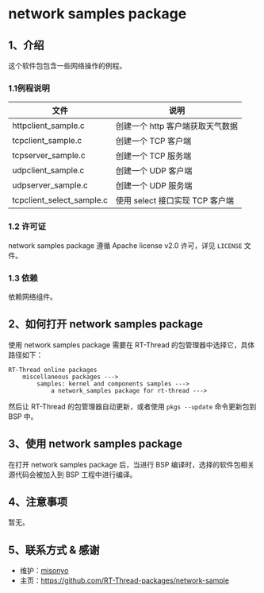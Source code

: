 # network samples package

## 1、介绍

这个软件包包含一些网络操作的例程。

### 1.1例程说明

| 文件             | 说明                            |
| ---------------- | ------------------------------- |
| httpclient_sample.c       | 创建一个 http 客户端获取天气数据       |
| tcpclient_sample.c        | 创建一个 TCP 客户端             |
| tcpserver_sample.c        | 创建一个 TCP 服务端             |
| udpclient_sample.c        | 创建一个 UDP 客户端             |
| udpserver_sample.c        | 创建一个 UDP 服务端             |
| tcpclient_select_sample.c | 使用 select 接口实现 TCP 客户端 |

### 1.2 许可证

network samples package 遵循 Apache license v2.0 许可，详见 `LICENSE` 文件。

### 1.3 依赖

依赖网络组件。

## 2、如何打开 network samples package

使用 network samples package 需要在 RT-Thread 的包管理器中选择它，具体路径如下：

```
RT-Thread online packages
    miscellaneous packages --->
        samples: kernel and components samples --->
            a network_samples package for rt-thread --->

```

然后让 RT-Thread 的包管理器自动更新，或者使用 `pkgs --update` 命令更新包到 BSP 中。

## 3、使用 network samples package

在打开 network samples package 后，当进行 BSP 编译时，选择的软件包相关源代码会被加入到 BSP 工程中进行编译。

## 4、注意事项

暂无。

## 5、联系方式 & 感谢

* 维护：[misonyo](https://github.com/misonyo)
* 主页：https://github.com/RT-Thread-packages/network-sample
